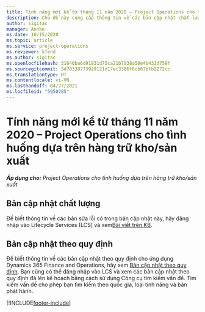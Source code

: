 ```yaml
---
title: Tính năng mới kể từ tháng 11 năm 2020 – Project Operations cho tình huống dựa trên hàng trữ kho/sản xuất
description: Chủ đề này cung cấp thông tin về các bản cập nhật chất lượng được cung cấp trong lần triển khai bản phát hành Project Operations tháng 11 năm 2020 cho tình huống dựa trên hàng trữ kho/sản xuất.
author: sigitac
manager: Annbe
ms.date: 10/15/2020
ms.topic: article
ms.service: project-operations
ms.reviewer: kfend
ms.author: sigitac
ms.openlocfilehash: 31640ba6d91831d75ca21b7938a50e4b431d759f
ms.sourcegitcommit: 3d78338773929121d17ec3386f6cb67bfb2272cc
ms.translationtype: HT
ms.contentlocale: vi-VN
ms.lasthandoff: 04/27/2021
ms.locfileid: "5950785"
---
```

# <a name="whats-new-november-2020---project-operations-for-stockedproduction-based-scenarios"></a>Tính năng mới kể từ tháng 11 năm 2020 – Project Operations cho tình huống dựa trên hàng trữ kho/sản xuất

_**Áp dụng cho:** Project Operations cho tình huống dựa trên hàng trữ kho/sản xuất_

## <a name="quality-updates"></a>Bản cập nhật chất lượng

Để biết thông tin về các bản sửa lỗi có trong bản cập nhật này, hãy đăng nhập vào Lifecycle Services (LCS) và xem[Bài viết trên KB](https://fix.lcs.dynamics.com/Issue/Details?bugId=488609&amp;dbType=3&amp;qc=8251e8e1d5e2386de850599926c1adc3fec8e2ba25308036d22cdfe0a1c28fc7).

## <a name="regulatory-updates"></a>Bản cập nhật theo quy định

Để biết thông tin về các bản cập nhật theo quy định cho ứng dụng Dynamics 365 Finance and Operations, hãy xem [Bản cập nhật theo quy định](/dynamics365/finance/localizations/regulatory-updates). Bạn cũng có thể đăng nhập vào LCS và xem các bản cập nhật theo quy định đã lên kế hoạch bằng cách sử dụng Công cụ tìm kiếm vấn đề. Tìm kiếm vấn đề cho phép bạn tìm kiếm theo quốc gia, loại tính năng và bản phát hành.


[!INCLUDE[footer-include](../../includes/footer-banner.md)]